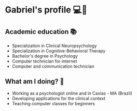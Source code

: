 # Gabriel's profile 💻🧠

## Academic education 📚
- Specialization in Clinical Neuropsychology 
- Specialization in Cognitive-Behavioral Therapy 
- Bachelor's degree in Psychology
- Computer technician for internet
- Computer and communication technician

## What am I doing? 💪
- Working as a psychologist online and in Caxias - MA (Brazil)
- Developing applications for the clinical context
- Teaching computer classes for beginners
